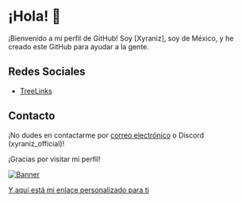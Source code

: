 # ¡Hola! 👋

¡Bienvenido a mi perfil de GitHub! Soy [Xyraniz], soy de México, y he creado este GitHub para ayudar a la gente.

## Redes Sociales

- [TreeLinks](https://github.com/Xyraniz/Roblox-Scripts/tree/main)

## Contacto

¡No dudes en contactarme por [correo electrónico](mailto:fyosmart) o Discord (xyraniz_official)!

¡Gracias por visitar mi perfil!

[![Banner](https://i.imgur.com/XXcGuiz.jpg)](https://github.com/Xyraniz)

[Y aquí está mi enlace personalizado para ti](https://guns.lol/xyraniz)
